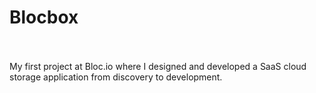 # Blocbox<br><br>
My first project at Bloc.io where I designed and developed a SaaS cloud storage application from discovery to development.
